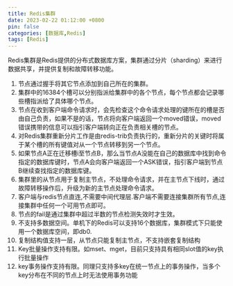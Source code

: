```yaml
---
title: Redis集群
date: 2023-02-22 01:12:00 +0800
pin: false 
categories: [数据库,Redis]
tags: [Redis]
---
```


Redis集群是Redis提供的分布式数据库方案，集群通过分片（sharding）来进行数据共享，并提供复制和故障转移功能。

1. 节点通过握手将其它节点添加到自己所在的集群。
2. 集群中的16384个槽可以分别指派给集群中的各个节点，每个节点都会记录哪些槽指派给了具体哪个节点。
3. 节点在收到客户端命令请求时，会先检查这个命令请求处理的键所在的槽是否由自己负责，如果不是的话，节点将向客户端返回一个moved错误，moved错误携带的信息可以指引客户端转向正在负责相关槽的节点。
4. 对Redis集群重新分片工作是由redis-trib负责执行的，重新分片的关键时将属于某个槽的所有键值对从一个节点转移到另一个节点。
5. 如果节点A正在迁移槽i至节点B，那么当节点A没能在自己的数据库中找到命令指定的数据库键时，节点A会向客户端返回一个ASK错误，指引客户端到节点B继续查找指定的数据库键。
6. 集群里的从节点用于复制主节点，不处理命令请求，并在主节点下线时，通过故障转移操作后，升级为新的主节点处理命令请求。
7. 客户端与redis节点直连,不需要中间代理层.客户端不需要连接集群所有节点,连接集群中任何一个可用节点即可。
8. 节点的fail是通过集群中超过半数的节点检测失效时才生效。
9. 不支持多数据空间。单机下的Redis可以支持16个数据库，集群模式下只能使用一个数据库空间，即db0.
10. 复制结构值支持一层，从节点只能复制主节点，不支持嵌套复制结构
11. Key批量操作支持有限。如mset、mget，目前只支持具有相同slot值的key执行批量操作
12. key事务操作支持有限。同理只支持多key在统一节点上的事务操作，当多个key分布在不同的节点上时无法使用事务功能
